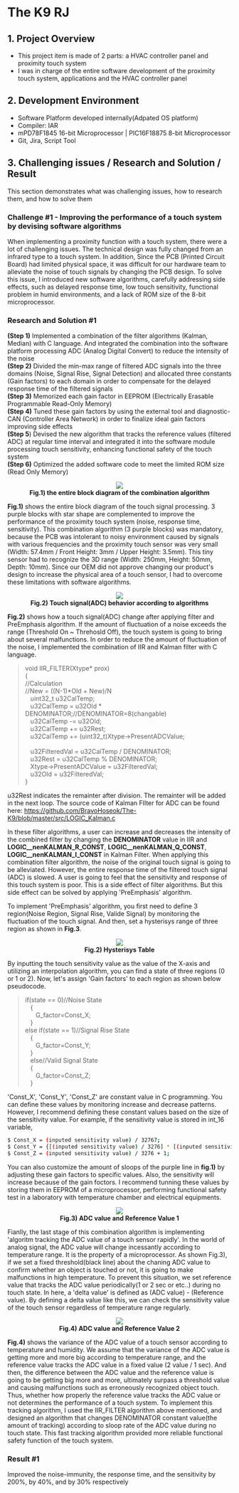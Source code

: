 # The K9 RJ

## 1. Project Overview
- This project item is made of 2 parts: a HVAC controller panel and proximity touch system
- I was in charge of the entire software development of the proximity touch system, applications and the HVAC controller panel 

## 2. Development Environment
-  Software Platform developed internally(Adpated OS platform)
-  Compiler: IAR
-  mPD78F1845 16-bit Microprocessor | PIC16F18875 8-bit Microprocessor
-  Git, Jira, Script Tool

## 3. Challenging issues / Research and Solution / Result
This section demonstrates what was challenging issues, how to research them, and how to solve them

### Challenge #1 - Improving the performance of a touch system by devising software algorithms
When implementing a proximity function with a touch system, there were a lot of challenging issues. The technical design was fully changed from an infrared type to a touch system. In addition, Since the PCB (Printed Circuit Board) had limited physical space, it was difficult for our hardware team to alleviate the noise of touch signals by changing the PCB design. To solve this issue, I introduced new software algorithms, carefully addressing side effects, such as delayed response time, low touch sensitivity, functional problem in humid environments, and a lack of ROM size of the 8-bit microprocessor.

### Research and Solution #1
**(Step 1)** Implemented a combination of the filter algorithms (Kalman, Median) with C language. And integrated the combination into the software platform processing ADC (Analog Digital Convert) to reduce the intensity of the noise<br>
**(Step 2)** Divided the min-max range of filtered ADC signals into the three domains (Noise, Signal Rise, Signal Detection) and allocated three constants (Gain factors) to each domain in order to compensate for the delayed response time of the filtered signals<br>
**(Step 3)** Memorized each gain factor in EEPROM (Electrically Erasable Programmable Read-Only Memory)<br>
**(Step 4)** Tuned these gain factors by using the external tool and diagnostic-CAN (Controller Area Network) in order to finalize ideal gain factors improving side effects<br>
**(Step 5**) Devised the new algorithm that tracks the reference values (filtered ADC) at regular time interval and integrated it into the software module processing touch sensitivity, enhancing functional safety of the touch system<br>
**(Step 6)** Optimized the added software code to meet the limited ROM size (Read Only Memory)<br>

<p align="center">
<img src="./Img/RJ_Flow.jpg"><br>
<strong>Fig.1) the entire block diagram of the combination algorithm</strong>
<p>

**Fig.1)** shows the entire block diagram of the touch signal processing. 3 purple blocks with star shape are complemented to improve the performance of the proximity touch system (noise, response time, sensitivity). This combination algorithm (3 purple blocks) was mandatory, because the PCB was intolerant to noisy environment caused by signals with various frequencies and the proximity touch sensor was very small (Width: 57.4mm / Front Height: 3mm / Upper Height: 3.5mm). This tiny sensor had to recognize the 3D range (Width: 250mm, Height: 50mm, Depth: 10mm). Since our OEM did not approve changing our product's design to increase the physical area of a touch sensor, I had to overcome these limitations with software algorithms.

<p align="center">
<img src="./Img/RJ_Filter.jpg"><br>
<strong>Fig.2) Touch signal(ADC) behavior according to algorithms</strong>
<p>

**Fig.2)** shows how a touch signal(ADC) change after applying filter and PreEmphasis algorithm. If the amount of fluctuation of a noise exceeds the range (Threshold On ~ Threhosld Off), the touch system is going to bring about several malfunctions. In order to reduce the amount of fluctuation of the noise, I implemented the combination of IIR and Kalman filter with C language.

>void IIR_FILTER(Xtype* prox)<br>
{<br>
    //Calculation<br>
    //New = ((N-1)*Old + New)/N<br>
&nbsp;&nbsp;&nbsp;uint32_t u32CalTemp;<br>
&nbsp;&nbsp;&nbsp;u32CalTemp = u32Old * DENOMINATOR;//DENOMINATOR=8(changable)<br>
&nbsp;&nbsp;&nbsp;u32CalTemp -= u32Old;<br>
&nbsp;&nbsp;&nbsp;u32CalTemp += u32Rest;<br>
&nbsp;&nbsp;&nbsp;u32CalTemp += (uint32_t)Xtype->PresentADCValue;<br>
&nbsp;&nbsp;&nbsp;<br>
&nbsp;&nbsp;&nbsp;u32FilteredVal = u32CalTemp / DENOMINATOR;<br>
&nbsp;&nbsp;&nbsp;u32Rest = u32CalTemp % DENOMINATOR;<br>
&nbsp;&nbsp;&nbsp;Xtype->PresentADCValue = u32FilteredVal;<br>
&nbsp;&nbsp;&nbsp;u32Old = u32FilteredVal;<br>
}<br>

u32Rest indicates the remainter after division. The remainter will be added in the next loop. The source code of Kalman FIlter for ADC can be found here: https://github.com/BravoHoseok/The-K9/blob/master/src/LOGIC_Kalman.c

In these filter algorithms, a user can increase and decreases the intensity of the combined filter by changing the **DENOMINATOR** value in IIR and **LOGIC__nenKALMAN_R_CONST**, **LOGIC__nenKALMAN_Q_CONST**, **LOGIC__nenKALMAN_I_CONST** in Kalman Filter. When applying this combination filter algorithm, the noise of the original touch signal is going to be alleviated. However, the entire response time of the filtered touch signal (ADC) is slowed. A user is going to feel that the sensitivity and response of this touch system is poor. This is a side effect of filter algorithms. But this side effect can be solved by applying 'PreEmphasis' algorithm.

To implement 'PreEmphasis' algorithm, you first need to define 3 region(Noise Region, Signal Rise, Valide Signal) by monitoring the fluctuation of the touch signal. And then, set a hysterisys range of three region as shown in **Fig.3**. 

<p align="center">
<img src="./Img/RJ_PreEmpha.jpg"><br>
<strong>Fig.2) Hysterisys Table</strong>
<p>

By inputting the touch sensitivity value as the value of the X-axis and utilizing an interpolation algorithm, you can find a state of three regions (0 or 1 or 2). Now, let's assign 'Gain factors' to each region as shown below pseudocode.

>if(state == 0)//Noise State<br>
&nbsp;&nbsp;&nbsp;{<br>
&nbsp;&nbsp;&nbsp;&nbsp;&nbsp;&nbsp;G_factor=Const_X;<br>
&nbsp;&nbsp;&nbsp;}<br>
else if(state == 1)//Signal Rise State<br>
&nbsp;&nbsp;&nbsp;{<br>
&nbsp;&nbsp;&nbsp;&nbsp;&nbsp;&nbsp;G_factor=Const_Y;<br>
&nbsp;&nbsp;&nbsp;}<br>
&nbsp;&nbsp;&nbsp;else//Valid Signal State<br>
&nbsp;&nbsp;&nbsp;{<br>
&nbsp;&nbsp;&nbsp;&nbsp;&nbsp;&nbsp;G_factor=Const_Z;<br> 
&nbsp;&nbsp;&nbsp;}<br>

'Const_X', 'Const_Y', 'Const_Z' are constant value in C programming. You can define these values by monitoring increase and decrease patterns. However, I recommend defining these constant values based on the size of the sensitivity value. For example, if the sensitivity value is stored in int_16 variable, 
```sh
$ Const_X = (inputed sensitivity value) / 32767;
$ Const_Y = {[(inputed sensitivity value) / 3276] * [(inputed sensitivity value) / 3276)]} + 1;
$ Const_Z = (inputed sensitivity value) / 3276 + 1;
``` 

You can also customize the amount of sloops of the purple line in **fig.1)**  by adjusting these gain factors to specific values. Also, the sensitivity will increase because of the gain foctors. I recommend tunning these values by storing them in EEPROM of a microprocessor, performing functional safety test in a laboratory with temperature chamber and electrical equipments.

<p align="center">
<img src="./Img/RJ_Ref1.JPG"><br>
<strong>Fig.3) ADC value and Reference Value 1</strong>
<p>

Fianlly, the last stage of this combination algorithm is implementing 'algoritm tracking the ADC value of a touch sensor rapidly'. In the world of analog signal, the ADC value will change incessantly according to temperature range. It is the property of a microprocessor. As shown Fig.3), if we set a fixed threshold(black line) about the chaning ADC value to confirm whether an object is touched or not, it is going to make malfunctions in high temperature. To prevent this situation, we set reference value that tracks the ADC value periodically(1 or 2 sec or etc..) during no touch state. In here, a 'delta value' is defined as (ADC value) - (Reference value). By defining a delta value like this, we can check the sensitivity value of the touch sensor regardless of temperature range regularly. 

<p align="center">
<img src="./Img/RJ_Ref2.JPG"><br>
<strong>Fig.4) ADC value and Reference Value 2</strong>
<p>

**Fig.4)** shows the variance of the ADC value of a touch sensor according to temperature and humidity. We assume that the variance of the ADC value is getting more and more big according to temperature range, and the reference value tracks the ADC value in a fixed value (2 value / 1 sec). And then, the difference between the ADC value and the reference value is going to be getting big more and more, ultimately surpass a threshold value and causing malfunctions such as erroneously recognized object touch. Thus, whether how properly the reference value tracks the ADC value or not determines the performance of a touch system. To implement this tracking algorithm, I used the IIR_FILTER algorithm above mentioned, and designed an algorithm that changes DENOMINATOR constant value(the amount of tracking) according to sloop rate of the ADC value during no touch state. This fast tracking algorithm provided more reliable functional safety function of the touch system.

### Result #1
Improved the noise-immunity, the response time, and the sensitivity by 200%, by 40%, and by 30% respectively


